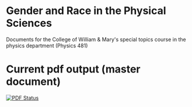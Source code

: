 # Gender and Race in the Physical Sciences
Documents for the College of William &amp; Mary's special topics course in the physics department (Physics 481)

# Current pdf output (master document)
[![PDF Status](https://www.sharelatex.com/github/repos/wdconinc/gender_race_physical_sciences/builds/latest/badge.svg)](https://www.sharelatex.com/github/repos/wdconinc/gender_race_physical_sciences/builds/latest/output.pdf)
